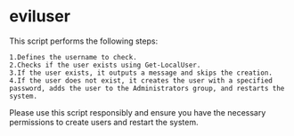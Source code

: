 # eviluser
This script performs the following steps:

    1.Defines the username to check.
    2.Checks if the user exists using Get-LocalUser.
    3.If the user exists, it outputs a message and skips the creation.
    4.If the user does not exist, it creates the user with a specified password, adds the user to the Administrators group, and restarts the system.

Please use this script responsibly and ensure you have the necessary permissions to create users and restart the system.
